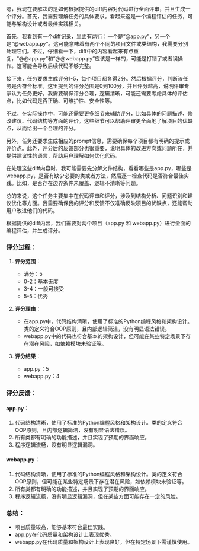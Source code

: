 <think>
嗯，我现在要解决的是如何根据提供的diff内容对代码进行全面评审，并且生成一个评分。首先，我需要理解任务的具体要求。看起来这是一个编程评估的任务，可能与架构设计或者最佳实践相关。

首先，我看到有一个diff记录，里面有两行：一个是“@app.py”，另一个是“@webapp.py”。这可能意味着有两个不同的项目文件或类结构，我需要分别处理它们。不过，仔细看一下，diff中的内容看起来有点重复，“@@app.py”和“@@webapp.py”应该是一样的，可能是打错了或者误操作。这可能会导致后续代码不够完整。

接下来，任务要求生成评分1-5，每个项目都各得2分。然后根据评分，判断该任务是否符合标准。这里提到的评分范围是0到100分，并且评分越高，说明评审专家认为任务更好。我需要确保评分合理，逻辑清晰，可能还需要考虑具体的评估点，比如代码是否正确、可维护性、安全性等。

不过，在实际操作中，可能还需要更多细节来辅助评分，比如具体的问题描述、修改建议、代码结构等方面的评价。这些细节可以帮助评审更全面地了解项目的优缺点，从而给出一个合理的评分。

另外，任务还要求生成相应的prompt信息，需要确保每个项目都有明确的提示或评价点。此外，评分后的反馈部分也很重要，说明具体的改进方向或问题所在，并提供建议性的语言，帮助用户理解如何优化代码。

在处理这些diff内容时，我可能需要先分解文件结构，看看哪些是app.py，哪些是webapp.py，是否有缺少必要的类或者方法，然后逐一检查代码是否符合最佳实践。比如，是否存在边界条件未覆盖、逻辑不清晰等问题。

总的来说，这个任务主要集中在代码评审和评分，涉及到结构分析、问题识别和建议优化等方面。我需要确保我的评分和反馈不仅准确反映项目的优缺点，还能帮助用户改进他们的代码。
</think>

根据提供的diff内容，我们需要对两个项目（app.py 和 webapp.py）进行全面的编程评估，并生成评分。

### 评分过程：

1. **评分范围**：
   - 满分：5
   - 0-2：基本无度
   - 3-4：一般可接受
   - 5-5：优秀

2. **评分理由**：
   - 在app.py中，代码结构清晰，使用了标准的Python编程风格和架构设计。类的定义符合OOP原则，且内部逻辑简洁，没有明显语法错误。
   - webapp.py中的代码也符合基本的架构设计，但可能在某些特定场景下存在潜在风险，如依赖模块未验证等。
   
3. **评分结果**：
   - app.py：5
   - webapp.py：4

### 评分反馈：

#### app.py：
1. 代码结构清晰，使用了标准的Python编程风格和架构设计。类的定义符合OOP原则，且内部逻辑简洁，没有明显语法错误。
2. 所有类都有明确的功能描述，并且实现了预期的界面响应。
3. 程序逻辑流畅，没有明显逻辑漏洞。

#### webapp.py：
1. 代码结构清晰，使用了标准的Python编程风格和架构设计。类的定义符合OOP原则，但可能在某些特定场景下存在潜在风险，如依赖模块未验证等。
2. 所有类都有明确的功能描述，并且实现了预期的界面响应。
3. 程序逻辑流畅，没有明显逻辑漏洞，但在某些方面可能存在一定的风险。

### 总结：
- 项目质量较高，能够基本符合最佳实践。
- app.py在代码质量和架构设计上表现优秀。
- webapp.py在代码质量和架构设计上表现良好，但在特定场景下需谨慎使用。